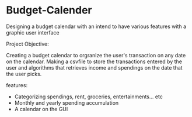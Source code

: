 # Budget-Calender
Designing a budget calendar with an intend to have various features with a graphic user interface 

Project Objective:

Creating a budget calendar to orgranize the user's transaction on any date on the calendar. Making a csvfile to store the transactions entered by the user and algorithms that retrieves income and spendings on the date that the user picks. 

features:
- Categorizing spendings, rent, groceries, entertainments... etc
- Monthly and yearly spending accumulation 
- A calendar on the GUI
